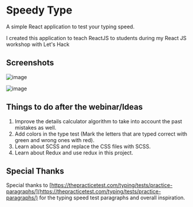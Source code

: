 # Speedy Type

A simple React application to test your typing speed.

I created this application to teach ReactJS to students during my React JS workshop with Let's Hack

## Screenshots

![image](https://user-images.githubusercontent.com/26179770/101239386-2e8c9600-370d-11eb-9bea-047178806fda.png)

![image](https://user-images.githubusercontent.com/26179770/101239390-36e4d100-370d-11eb-916e-3b940ce8d6d4.png)

## Things to do after the webinar/Ideas

1. Improve the details calculator algorithm to take into account the past mistakes as well.
2. Add colors in the type test (Mark the letters that are typed correct with green and wrong ones with red).
3. Learn about SCSS and replace the CSS files with SCSS.
4. Learn about Redux and use redux in this project.

## Special Thanks

Special thanks to [https://thepracticetest.com/typing/tests/practice-paragraphs/](https://thepracticetest.com/typing/tests/practice-paragraphs/) for the typing speed test paragraphs and overall inspiration.